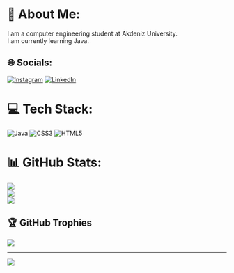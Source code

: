 # 💫 About Me:
I am a computer engineering student at Akdeniz University.<br>I am currently learning Java.


## 🌐 Socials:
[![Instagram](https://img.shields.io/badge/Instagram-%23E4405F.svg?logo=Instagram&logoColor=white)](https://instagram.com/zeyneptanrivermiss) [![LinkedIn](https://img.shields.io/badge/LinkedIn-%230077B5.svg?logo=linkedin&logoColor=white)](https://linkedin.com/in/zeyneptanrivermis) 

# 💻 Tech Stack:
![Java](https://img.shields.io/badge/java-%23ED8B00.svg?style=plastic&logo=openjdk&logoColor=white) ![CSS3](https://img.shields.io/badge/css3-%231572B6.svg?style=plastic&logo=css3&logoColor=white) ![HTML5](https://img.shields.io/badge/html5-%23E34F26.svg?style=plastic&logo=html5&logoColor=white)
# 📊 GitHub Stats:
![](https://github-readme-stats.vercel.app/api?username=zeyneptanrivermis&theme=dark&hide_border=false&include_all_commits=false&count_private=false)<br/>
![](https://github-readme-streak-stats.herokuapp.com/?user=zeyneptanrivermis&theme=dark&hide_border=false)<br/>
![](https://github-readme-stats.vercel.app/api/top-langs/?username=zeyneptanrivermis&theme=dark&hide_border=false&include_all_commits=false&count_private=false&layout=compact)

## 🏆 GitHub Trophies
![](https://github-profile-trophy.vercel.app/?username=zeyneptanrivermis&theme=onestar&no-frame=true&no-bg=true&margin-w=4)

---
[![](https://visitcount.itsvg.in/api?id=zeyneptanrivermis&icon=4&color=1)](https://visitcount.itsvg.in)

<!-- Proudly created with GPRM ( https://gprm.itsvg.in ) -->
